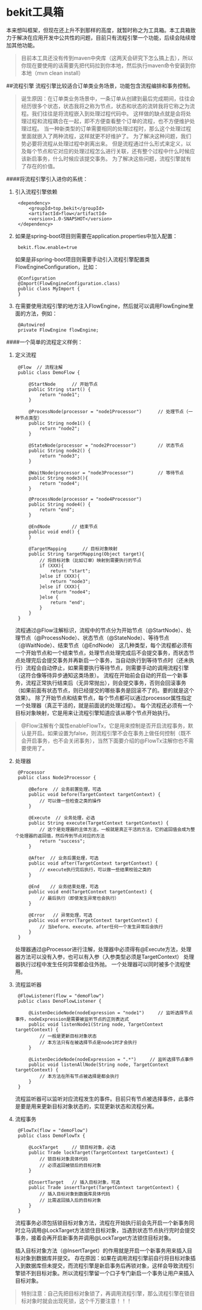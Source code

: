 # bekit工具箱
本来想叫框架，但现在还上升不到那样的高度，就暂时称之为工具箱。本工具箱致力于解决在应用开发中公共性的问题，目前只有流程引擎一个功能，后续会陆续增加其他功能。
> 目前本工具还没有传到maven中央库（这两天会研究下怎么搞上去），所以你现在要使用的话需要先把代码拉到你本地，然后执行maven命令安装到你本地（mvn clean install）

##流程引擎
流程引擎比较适合订单类业务场景，功能包含流程编排和事务控制。
> 诞生原因：在订单类业务场景中，一条订单从创建到最后完成期间，往往会经历很多个状态，状态我将之称为节点，状态和状态的流转我将它称之为流程。我们往往是将流程嵌入到处理过程代码中。
这样做的缺点就是会将处理过程和流程耦合在一起，即不方便查看整个订单的流程，也不方便维护处理过程。
当一种新类型的订单需要相同的处理过程时，那么这个处理过程里面就嵌入了两种流程，这样就更不好维护了。
为了解决这种问题，我们势必要将流程从处理过程中剥离出来。
但是流程通过什么形式来定义，以及每个节点和它对应的处理过程怎么进行关联，还有整个过程中什么时候应该新启事务，什么时候应该提交事务。
为了解决这些问题，流程引擎就有了存在的价值。

####将流程引擎引入进你的系统：
1. 引入流程引擎依赖

        <dependency>
            <groupId>top.bekit</groupId>
            <artifactId>flow</artifactId>
            <version>1.0-SNAPSHOT</version>
        </dependency>

2. 如果是spring-boot项目则需要在application.properties中加入配置：

        bekit.flow.enable=true

    如果是非spring-boot项目则需要手动引入流程引擎配置类FlowEngineConfiguration，比如：

        @Configuration
        @Import(FlowEngineConfiguration.class)
        public class MyImport {
        }
3. 在需要使用流程引擎的地方注入FlowEngine，然后就可以调用FlowEngine里面的方法，例如：

        @Autowired
        private FlowEngine flowEngine;

####一个简单的流程定义样例：
1. 定义流程

        @Flow  // 流程注解
        public class DemoFlow {
        
            @StartNode      // 开始节点
            public String start() {
                return "node1";
            }
        
            @ProcessNode(processor = "node1Processor")      // 处理节点（一种节点类型）
            public String node1() {
                return "node2";
            }
        
            @StateNode(processor = "node2Processor")        // 状态节点
            public String node2() {
                return "node3";
            }
        
            @WaitNode(processor = "node3Processor")         // 等待节点
            public String node3(){
                return "node4";
            }
        
            @ProcessNode(processor = "node4Processor")
            public String node4() {
                return "end";
            }
        
            @EndNode        // 结束节点
            public void end() {
            }
            
            @TargetMapping      // 目标对象映射
            public String targetMapping(Object target){
                // 将目标对象（比如订单）映射到需要执行的节点
                if (XXX){
                    return "start";
                }else if (XXX){
                    return "node3";
                }else if (XXX){
                    return "node4";
                }else {
                    return "end";
                }
            }
        }
 
    流程通过@Flow注解标识，流程中的节点分为开始节点（@StartNode）、处理节点（@ProcessNode）、状态节点（@StateNode）、等待节点（@WaitNode）、结束节点（@EndNode）
 这几种类型，每个流程都必须有一个开始节点和一个结束节点，处理节点处理完成后不会提交事务，而状态节点处理完后会提交事务并再新启一个事务，当自动执行到等待节点时（还未执行）流程会自动停止，如果需要执行等待节点，则需要手动的调用流程引擎（这符合像等待异步通知这类场景）。
 流程在开始前会自动的开启一个新事务，流程正常执行结束后（无异常抛出），则会提交事务，否则会回滚事务（如果前面有状态节点，则已经提交的哪些事务是回滚不了的。要的就是这个效果）。
 除了开始节点和结束节点，每个节点都可以通过processor属性指定一个处理器（真正干活的，就是前面说的处理过程）。
 每个流程还必须有一个目标对象映射，它是用来让流程引擎知道应该从哪个节点开始执行。
> @Flow注解有个属性enableFlowTx，它是用来控制是否开启流程事务，默认是开启。如果设置为false，则流程引擎不会在事务上做任何控制（既不会开启事务，也不会关闭事务），当然下面要介绍的@FlowTx注解你也不需要使用了。
 
2. 处理器

        @Processor
        public class Node1Processor {
            
            @Before  // 业务前置处理，可选    
            public void before(TargetContext targetContext) {
                // 可以做一些检查之类的操作
            }
        
            @Execute  // 业务处理，必选
            public String execute(TargetContext targetContext) {
                // 这个是处理器的主体方法，一般就是真正干活的方法，它的返回值会成为整个处理器的返回值，然后传到节点对应的方法
                return "success";
            }
        
            @After  // 业务后置处理，可选
            public void after(TargetContext targetContext) {
                // execute执行完后执行，可以做一些结果校验之类的
            }
        
            @End    // 业务结束处理，可选
            public void end(TargetContext targetContext) {
                // 最后执行（即使发生异常也会执行）
            }
        
            @Error   // 异常处理，可选
            public void error(TargetContext targetContext) {
                // 当before、execute、after任何一个发生异常后会执行
            }
        }

    处理器通过@Processor进行注解，处理器中必须得有@Execute方法，处理器方法可以没有入参，也可以有入参（入参类型必须是TargetContext）
处理器执行过程中发生任何异常都会往外抛。
一个处理器可以同时被多个流程使用。

3. 流程监听器

        @FlowListener(flow = "demoFlow")
        public class DenoFlowListener {
        
            @ListenDecideNode(nodeExpression = "node1")     // 监听选择节点事件，nodeExpression是需要被监听节点的正则表达式
            public void listenNode1(String node, TargetContext targetContext) {
                // 一般是更新目标对象状态
                // 本方法只有在被选择节点是node1时才会执行
            }
        
            @ListenDecideNode(nodeExpression = ".*")     // 监听选择节点事件
            public void listenAllNode(String node, TargetContext targetContext) {
                // 本方法在所有节点被选择是都会执行
            }
        }

    流程监听器可以监听对应流程发生的事件。目前只有节点被选择事件，此事件是要是用来更新目标对象状态的，实现更新状态和流程分离。

4. 流程事务

        @FlowTx(flow = "demoFlow")
        public class DemoFlowTx {
        
            @LockTarget     // 锁目标对象，必选
            public Trade lockTarget(TargetContext targetContext) {
                // 锁目标对象具体代码
                // 必须返回被锁后的目标对象
            }
        
            @InsertTarget   // 插入目标对象，可选
            public Trade insertTarget(TargetContext targetContext) {
                // 插入目标对象到数据库具体代码
                // 比需返回插入后的目标对象
            }
        }

    流程事务必须包括锁目标对象方法，流程在开始执行前会先开启一个新事务同时立马调用@LockTarget方法锁住目标对象，当遇到状态节点执行完时会提交事务，接着会再开启新事务并调用@LockTarget方法锁住目标对象。

    插入目标对象方法（@InsertTarget）的作用就是开启一个新事务用来插入目标对象到数据库并提交。
存在原因：如果在调用流程引擎前自行将目标对象插入到数据库但未提交，而流程引擎是新启事务后再锁对象，这样会导致流程引擎锁不到目标对象。所以流程引擎留一个口子专门新启一个事务让用户来插入目标对象。
>特别注意：自己先把目标对象锁了，再调用流程引擎，那么流程引擎在锁目标对象时就会出现死锁，这个千万要注意！！！
